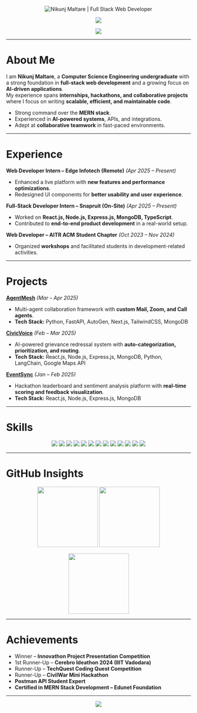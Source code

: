 <!-- HEADER BANNER -->
<p align="center">
  <img src="your-banner.png" alt="Nikunj Maltare | Full Stack Web Developer" />
</p>

<!-- SLIDING SUBTITLE -->
<p align="center">
  <a href="https://github.com/NIKUNJMALTARE">
    <img src="https://readme-typing-svg.herokuapp.com?font=Fira+Code&weight=500&size=20&duration=3000&pause=800&color=BB86FC&center=true&vCenter=true&width=650&lines=Full-Stack+Web+Developer;AI+Solutions+Builder;Hackathon+Winner+%26+Innovator;Always+Learning+%7C+Always+Building">
  </a>
</p>

<!-- FOOTER TITLE INSIDE BANNER -->
<p align="center">
  <img src="https://capsule-render.vercel.app/api?type=rect&color=16213e&height=60&section=footer&text=Full%20Stack%20Web%20Developer&fontSize=20&fontColor=BB86FC"/>
</p>



---

# About Me  

I am **Nikunj Maltare**, a **Computer Science Engineering undergraduate** with a strong foundation in **full-stack web development** and a growing focus on **AI-driven applications**.  
My experience spans **internships, hackathons, and collaborative projects** where I focus on writing **scalable, efficient, and maintainable code**.  

- Strong command over the **MERN stack**.  
- Experienced in **AI-powered systems**, APIs, and integrations.  
- Adept at **collaborative teamwork** in fast-paced environments.  

---

# Experience  

**Web Developer Intern – Edge Infotech (Remote)** *(Apr 2025 – Present)*  
- Enhanced a live platform with **new features and performance optimizations**.  
- Redesigned UI components for **better usability and user experience**.  

**Full-Stack Developer Intern – Snapruit (On-Site)** *(Apr 2025 – Present)*  
- Worked on **React.js, Node.js, Express.js, MongoDB, TypeScript**.  
- Contributed to **end-to-end product development** in a real-world setup.  

**Web Developer – AITR ACM Student Chapter** *(Oct 2023 – Nov 2024)*  
- Organized **workshops** and facilitated students in development-related activities.  

---

# Projects  

**[AgentMesh](https://github.com/NIKUNJMALTARE/agentmesh)** *(Mar – Apr 2025)*  
- Multi-agent collaboration framework with **custom Mail, Zoom, and Call agents**.  
- **Tech Stack:** Python, FastAPI, AutoGen, Next.js, TailwindCSS, MongoDB  

**[CivicVoice](https://civicvoice-rosy.vercel.app/)** *(Feb – Mar 2025)*  
- AI-powered grievance redressal system with **auto-categorization, prioritization, and routing**.  
- **Tech Stack:** React.js, Node.js, Express.js, MongoDB, Python, LangChain, Google Maps API  

**[EventSync](https://event-sync-seven.vercel.app/)** *(Jan – Feb 2025)*  
- Hackathon leaderboard and sentiment analysis platform with **real-time scoring and feedback visualization**.  
- **Tech Stack:** React.js, Node.js, Express.js, MongoDB  

---

# Skills  

<p align="center">
  <img src="https://img.shields.io/badge/C-1e1e2e?style=for-the-badge&logo=c&logoColor=white" />
  <img src="https://img.shields.io/badge/C++-252a34?style=for-the-badge&logo=c%2B%2B&logoColor=white" />
  <img src="https://img.shields.io/badge/JavaScript-1e1e2e?style=for-the-badge&logo=javascript&logoColor=F7DF1E" />
  <img src="https://img.shields.io/badge/TypeScript-252a34?style=for-the-badge&logo=typescript&logoColor=3178C6" />
  <img src="https://img.shields.io/badge/React.js-1e1e2e?style=for-the-badge&logo=react&logoColor=61DAFB" />
  <img src="https://img.shields.io/badge/Node.js-252a34?style=for-the-badge&logo=node.js&logoColor=339933" />
  <img src="https://img.shields.io/badge/Express.js-1e1e2e?style=for-the-badge&logo=express&logoColor=white" />
  <img src="https://img.shields.io/badge/MongoDB-252a34?style=for-the-badge&logo=mongodb&logoColor=47A248" />
  <img src="https://img.shields.io/badge/MySQL-1e1e2e?style=for-the-badge&logo=mysql&logoColor=4479A1" />
  <img src="https://img.shields.io/badge/TailwindCSS-252a34?style=for-the-badge&logo=tailwind-css&logoColor=38B2AC" />
  <img src="https://img.shields.io/badge/FastAPI-1e1e2e?style=for-the-badge&logo=fastapi&logoColor=009688" />
  <img src="https://img.shields.io/badge/Git-252a34?style=for-the-badge&logo=git&logoColor=F05032" />
  <img src="https://img.shields.io/badge/Postman-1e1e2e?style=for-the-badge&logo=postman&logoColor=FF6C37" />
</p>
  

---

# GitHub Insights  

<p align="center">
  <img src="https://github-readme-stats.vercel.app/api?username=NIKUNJMALTARE&show_icons=true&theme=github_dark&hide_border=true" height="165"/>
  <img src="https://streak-stats.demolab.com?user=NIKUNJMALTARE&theme=github-dark-blue&hide_border=true" height="165"/>
</p>

<p align="center">
  <img src="https://github-readme-stats.vercel.app/api/top-langs/?username=NIKUNJMALTARE&layout=compact&theme=github_dark&hide_border=true" height="165"/>
</p>

---

# Achievements  

- Winner – **Innovathon Project Presentation Competition**  
- 1st Runner-Up – **Cerebro Ideathon 2024 (IIIT Vadodara)**  
- Runner-Up – **TechQuest Coding Quest Competition**  
- Runner-Up – **CivilWar Mini Hackathon**  
- **Postman API Student Expert**  
- **Certified in MERN Stack Development – Edunet Foundation**  

---

<!-- FOOTER BANNER -->
<p align="center">
  <img src="https://capsule-render.vercel.app/api?type=rect&color=1e1e2e&height=80&section=footer"/>
</p>
